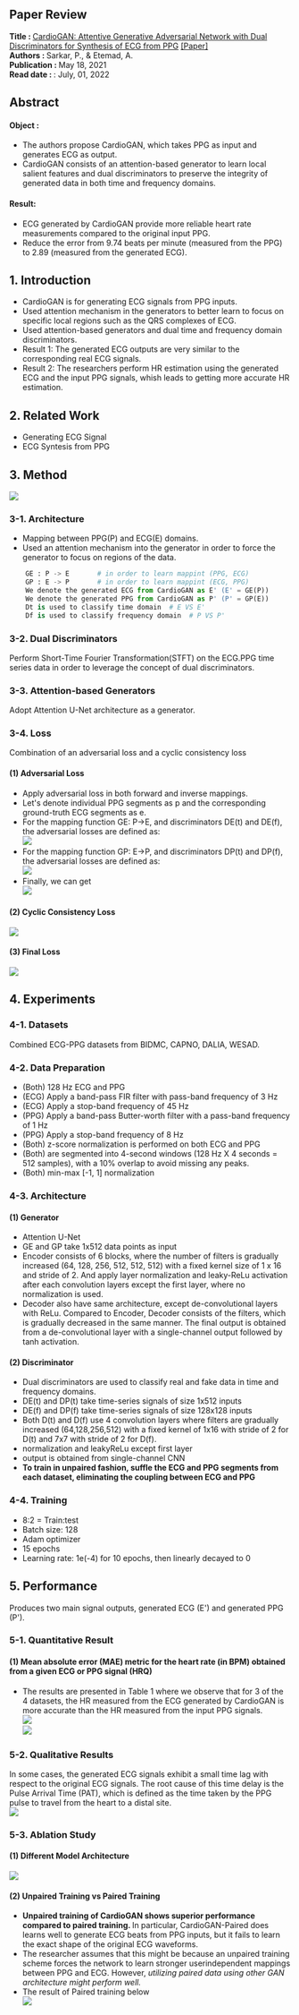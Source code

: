 ## Paper Review
<b>Title : </b> <u>CardioGAN: Attentive Generative Adversarial Network with Dual Discriminators for Synthesis of ECG from PPG</u> [[Paper]](https://ojs.aaai.org/index.php/AAAI/article/view/16126)
<br>
<b>Authors : </b> Sarkar, P., & Etemad, A. 
<br>
<b>Publication : </b> May 18, 2021
<br>
<b>Read date : </b>: July, 01, 2022

## Abstract
#### Object : 
- The authors propose CardioGAN, which takes PPG as input and generates ECG as output. 
- CardioGAN consists of an attention-based generator to learn local salient features and dual discriminators to preserve the integrity of generated data in both time and frequency domains.


#### Result:
- ECG generated by CardioGAN provide more reliable heart rate measurements compared to the original input PPG. 
- Reduce the error from 9.74 beats per minute (measured from the PPG) to 2.89 (measured from the generated ECG).


## 1. Introduction
- CardioGAN is for generating ECG signals from PPG inputs. 
- Used attention mechanism in the generators to better learn to focus on specific local regions such as the QRS complexes of ECG.
- Used attention-based generators and dual time and frequency domain discriminators.
- Result 1: The generated ECG outputs are very similar to the corresponding real ECG signals.
- Result 2: The researchers perform HR estimation using the generated ECG and the input PPG signals, whish leads to getting more accurate HR estimation.

## 2. Related Work
- Generating ECG Signal
- ECG Syntesis from PPG

## 3. Method
<img src='./../img/07/cardioGAN.PNG'>

### 3-1. Architecture
- Mapping between PPG(P) and ECG(E) domains.
- Used an attention mechanism into the generator in order to force the generator to focus on regions of the data.
```python
    GE : P -> E       # in order to learn mappint (PPG, ECG)
    GP : E -> P       # in order to learn mappint (ECG, PPG)
    We denote the generated ECG from CardioGAN as E' (E' = GE(P))
    We denote the generated PPG from CardioGAN as P' (P' = GP(E))
    Dt is used to classify time domain  # E VS E'
    Df is used to classify frequency domain  # P VS P'
```

### 3-2. Dual Discriminators
Perform Short-Time Fourier Transformation(STFT) on the ECG.PPG time series data in order to leverage the concept of dual discriminators.

### 3-3. Attention-based Generators
Adopt Attention U-Net architecture as a generator.

### 3-4. Loss
Combination of an adversarial loss and a cyclic consistency loss

#### (1) Adversarial Loss
- Apply adversarial loss in both forward and inverse mappings.
- Let's denote individual PPG segments as p and the corresponding ground-truth ECG segments as e. 
- For the mapping function GE: P->E, and discriminators DE(t) and DE(f), the adversarial losses are defined as: <br/>
<img src='./../img/07/lossfunction.PNG'><br/>
- For the mapping function GP: E->P, and discriminators DP(t) and DP(f), the adversarial losses are defined as: <br/>
<img src='./../img/07/lossfunction2.PNG'><br/>
- Finally, we can get <br/>
<img src='./../img/07/lossfunction3.PNG'><br/>

#### (2) Cyclic Consistency Loss
<img src='./../img/07/lossfunction4.PNG'>

#### (3) Final Loss
<img src='./../img/07/lossfunction5.PNG'>

## 4. Experiments

### 4-1. Datasets
Combined ECG-PPG datasets from BIDMC, CAPNO, DALIA, WESAD.

### 4-2. Data Preparation
- (Both) 128 Hz ECG and PPG
- (ECG) Apply a band-pass FIR filter with pass-band frequency of 3 Hz
- (ECG) Apply a stop-band frequency of 45 Hz
- (PPG) Apply a band-pass Butter-worth filter with a pass-band frequency of 1 Hz
- (PPG) Apply a stop-band frequency of 8 Hz
- (Both) z-score normalization is performed on both ECG and PPG
- (Both) are segmented into 4-second windows (128 Hz X 4 seconds = 512 samples), with a 10% overlap to avoid missing any peaks.
- (Both) min-max [-1, 1] normalization

### 4-3. Architecture
#### (1) Generator
- Attention U-Net
- GE and GP take 1x512 data points as input
- Encoder consists of 6 blocks, where the number of filters is gradually increased (64, 128, 256, 512, 512, 512) with a fixed kernel size of 1 x 16 and stride of 2. And apply layer normalization and leaky-ReLu activation after each convolution layers except the first layer, where no normalization is used.
- Decoder also have same architecture, except de-convolutional layers with ReLu. Compared to Encoder, Decoder consists of the filters, which is gradually decreased in the same manner. The final output is obtained from a de-convolutional layer with a single-channel output followed by tanh activation.

#### (2) Discriminator
- Dual discriminators are used to classify real and fake data in time and frequency domains.
- DE(t) and DP(t) take time-series signals of size 1x512 inputs
- DE(f) and DP(f) take time-series signals of size 128x128 inputs
- Both D(t) and D(f) use 4 convolution layers where filters are gradually increased (64,128,256,512) with a fixed kernel of 1x16 with stride of 2 for D(t) and 7x7 with stride of 2 for D(f).
- normalization and leakyReLu except first layer
- output is obtained from single-channel CNN
- <b>To train in unpaired fashion, suffle the ECG and PPG segments from each dataset, eliminating the coupling between ECG and PPG</b>


### 4-4. Training
- 8:2 = Train:test
- Batch size: 128
- Adam optimizer
- 15 epochs
- Learning rate:  1e(-4) for 10 epochs, then linearly decayed to 0

## 5. Performance
Produces two main signal outputs, generated ECG (E') and generated PPG (P').

### 5-1. Quantitative Result
#### (1) Mean absolute error (MAE) metric for the heart rate (in BPM) obtained from a given ECG or PPG signal (HRQ)
- The results are presented in Table 1 where we observe that for 3 of the 4 datasets, the HR measured from the ECG generated by CardioGAN is more accurate than the HR measured from the input PPG signals. <br/>
<img src='./../img/07/result1.PNG'> <br/>
<img src='./../img/07/result3.PNG'> <br/>

### 5-2. Qualitative Results
In some cases, the generated ECG signals exhibit a small time lag with respect to the original ECG signals. The root cause of this time delay is the Pulse Arrival Time (PAT), which is defined as the time taken by the PPG pulse to travel from the heart to a distal site. <br/>
<img src='./../img/07/result2.PNG'> <br/>


### 5-3. Ablation Study
#### (1) Different Model Architecture
<img src='./../img/07/result4.PNG'> <br>

#### (2) Unpaired Training vs Paired Training
- <b>Unpaired training of CardioGAN shows superior performance compared to paired training. </b> In particular, CardioGAN-Paired does learns well to generate ECG beats from PPG inputs, but it fails to learn the exact shape of the original ECG waveforms.
- The researcher assumes that this might be because an unpaired training scheme forces the network to learn stronger userindependent mappings between PPG and ECG. However, <i>utilizing paired data using other GAN architecture might perform well.</i>
- The result of Paired training below <br>
<img src='./../img/07/result5.PNG'> <br>
